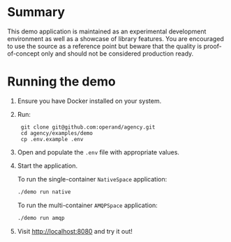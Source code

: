 # Summary

This demo application is maintained as an experimental development environment
as well as a showcase of library features. You are encouraged to use the source
as a reference point but beware that the quality is proof-of-concept only and
should not be considered production ready.


# Running the demo

1. Ensure you have Docker installed on your system.

1. Run:

        git clone git@github.com:operand/agency.git
        cd agency/examples/demo
        cp .env.example .env

1. Open and populate the `.env` file with appropriate values.

1. Start the application.

      To run the single-container `NativeSpace` application:
      ```sh
      ./demo run native
      ```

      To run the multi-container `AMQPSpace` application:
      ```sh
      ./demo run amqp
      ```

1. Visit [http://localhost:8080](http://localhost:8080) and try it out!
